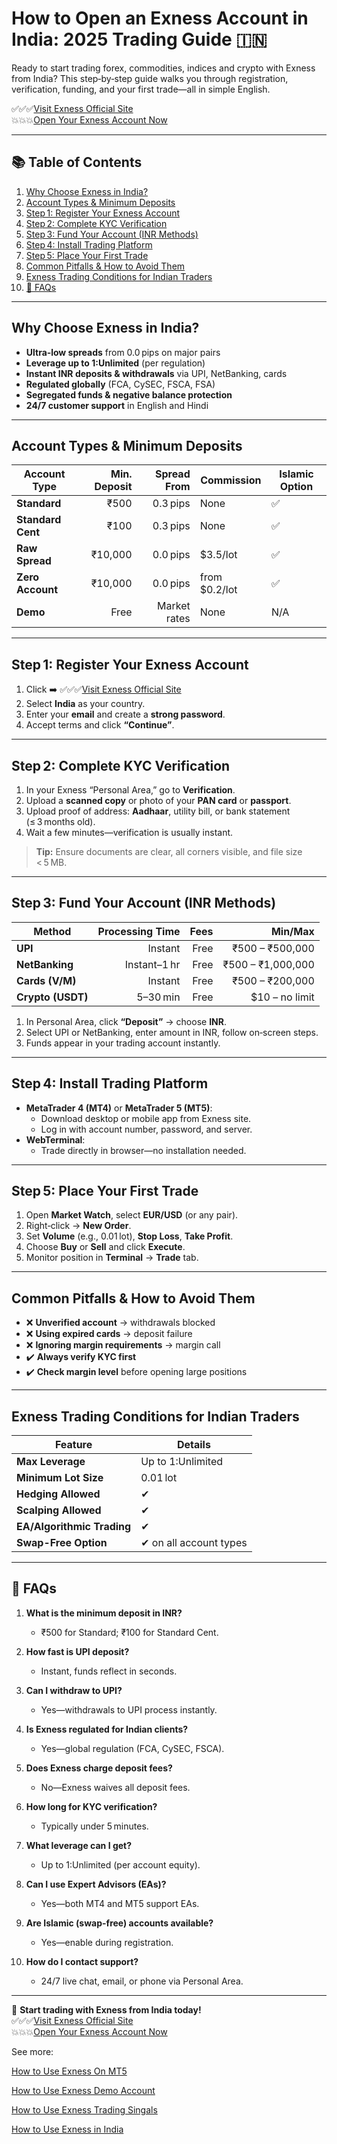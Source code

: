 # How to Open an Exness Account in India: 2025 Trading Guide 🇮🇳

Ready to start trading forex, commodities, indices and crypto with Exness from India? This step‑by‑step guide walks you through registration, verification, funding, and your first trade—all in simple English.  

✅✅✅[Visit Exness Official Site](https://one.exnesstrack.org/a/newup2)  
💥💥💥[Open Your Exness Account Now](https://one.exnesstrack.org/boarding/sign-up/a/newup2)  

---

## 📚 Table of Contents

1. [Why Choose Exness in India?](#why-choose-exness-in-india)  
2. [Account Types & Minimum Deposits](#account-types--minimum-deposits)  
3. [Step 1: Register Your Exness Account](#step-1-register-your-exness-account)  
4. [Step 2: Complete KYC Verification](#step-2-complete-kyc-verification)  
5. [Step 3: Fund Your Account (INR Methods)](#step-3-fund-your-account-inr-methods)  
6. [Step 4: Install Trading Platform](#step-4-install-trading-platform)  
7. [Step 5: Place Your First Trade](#step-5-place-your-first-trade)  
8. [Common Pitfalls & How to Avoid Them](#common-pitfalls--how-to-avoid-them)  
9. [Exness Trading Conditions for Indian Traders](#exness-trading-conditions-for-indian-traders)  
10. [📌 FAQs](#faqs)  

---

## Why Choose Exness in India?

- **Ultra‑low spreads** from 0.0 pips on major pairs  
- **Leverage up to 1:Unlimited** (per regulation)  
- **Instant INR deposits & withdrawals** via UPI, NetBanking, cards  
- **Regulated globally** (FCA, CySEC, FSCA, FSA)  
- **Segregated funds & negative balance protection**  
- **24/7 customer support** in English and Hindi  

---

## Account Types & Minimum Deposits

| Account Type       | Min. Deposit | Spread From  | Commission    | Islamic Option |
|--------------------|-------------:|-------------:|---------------|----------------|
| **Standard**       | ₹500         | 0.3 pips     | None          | ✅              |
| **Standard Cent**  | ₹100         | 0.3 pips     | None          | ✅              |
| **Raw Spread**     | ₹10,000      | 0.0 pips     | $3.5/lot      | ✅              |
| **Zero Account**   | ₹10,000      | 0.0 pips     | from $0.2/lot | ✅              |
| **Demo**           | Free         | Market rates | None          | N/A             |

---

## Step 1: Register Your Exness Account

1. Click ➡️ ✅✅✅[Visit Exness Official Site](https://one.exnesstrack.org/a/newup2)  
2. Select **India** as your country.  
3. Enter your **email** and create a **strong password**.  
4. Accept terms and click **“Continue”**.  

---

## Step 2: Complete KYC Verification

1. In your Exness “Personal Area,” go to **Verification**.  
2. Upload a **scanned copy** or photo of your **PAN card** or **passport**.  
3. Upload proof of address: **Aadhaar**, utility bill, or bank statement (≤ 3 months old).  
4. Wait a few minutes—verification is usually instant.  

> **Tip:** Ensure documents are clear, all corners visible, and file size < 5 MB.

---

## Step 3: Fund Your Account (INR Methods)

| Method        | Processing Time | Fees  | Min/Max       |
|--------------|----------------:|------:|--------------:|
| **UPI**       | Instant         | Free  | ₹500 – ₹500,000 |
| **NetBanking**| Instant–1 hr    | Free  | ₹500 – ₹1,000,000 |
| **Cards (V/M)** | Instant       | Free  | ₹500 – ₹200,000 |
| **Crypto (USDT)** | 5–30 min    | Free  | $10 – no limit |

1. In Personal Area, click **“Deposit”** → choose **INR**.  
2. Select UPI or NetBanking, enter amount in INR, follow on‑screen steps.  
3. Funds appear in your trading account instantly.  

---

## Step 4: Install Trading Platform

- **MetaTrader 4 (MT4)** or **MetaTrader 5 (MT5)**:  
  - Download desktop or mobile app from Exness site.  
  - Log in with account number, password, and server.  
- **WebTerminal**:  
  - Trade directly in browser—no installation needed.  

---

## Step 5: Place Your First Trade

1. Open **Market Watch**, select **EUR/USD** (or any pair).  
2. Right‑click → **New Order**.  
3. Set **Volume** (e.g., 0.01 lot), **Stop Loss**, **Take Profit**.  
4. Choose **Buy** or **Sell** and click **Execute**.  
5. Monitor position in **Terminal** → **Trade** tab.  

---

## Common Pitfalls & How to Avoid Them

- ❌ **Unverified account** → withdrawals blocked  
- ❌ **Using expired cards** → deposit failure  
- ❌ **Ignoring margin requirements** → margin call  
- ✔️ **Always verify KYC first**  
- ✔️ **Check margin level** before opening large positions  

---

## Exness Trading Conditions for Indian Traders

| Feature                 | Details                          |
|-------------------------|----------------------------------|
| **Max Leverage**        | Up to 1:Unlimited                |
| **Minimum Lot Size**    | 0.01 lot                         |
| **Hedging Allowed**     | ✔                                |
| **Scalping Allowed**    | ✔                                |
| **EA/Algorithmic Trading** | ✔                              |
| **Swap-Free Option**    | ✔ on all account types           |

---

## 📌 FAQs

1. **What is the minimum deposit in INR?**  
   - ₹500 for Standard; ₹100 for Standard Cent.  

2. **How fast is UPI deposit?**  
   - Instant, funds reflect in seconds.  

3. **Can I withdraw to UPI?**  
   - Yes—withdrawals to UPI process instantly.  

4. **Is Exness regulated for Indian clients?**  
   - Yes—global regulation (FCA, CySEC, FSCA).  

5. **Does Exness charge deposit fees?**  
   - No—Exness waives all deposit fees.  

6. **How long for KYC verification?**  
   - Typically under 5 minutes.  

7. **What leverage can I get?**  
   - Up to 1:Unlimited (per account equity).  

8. **Can I use Expert Advisors (EAs)?**  
   - Yes—both MT4 and MT5 support EAs.  

9. **Are Islamic (swap-free) accounts available?**  
   - Yes—enable during registration.  

10. **How do I contact support?**  
    - 24/7 live chat, email, or phone via Personal Area.  

---

🚀 **Start trading with Exness from India today!**  
✅✅✅[Visit Exness Official Site](https://one.exnesstrack.org/a/newup2)  
💥💥💥[Open Your Exness Account Now](https://one.exnesstrack.org/boarding/sign-up/a/newup2)  

See more: 

[How to Use Exness On MT5](https://github.com/ForexTradingDev/Trade/blob/main/How%20to%20Use%20Exness%20On%20MT5%3F%20Trading%20Guide.md)

[How to Use Exness Demo Account](https://github.com/ForexTradingDev/Exness-Trade/blob/main/How%20to%20Use%20Exness%20Demo%20Account%3F%20Trading%20Guide.md)

[How to Use Exness Trading Singals](https://github.com/ForexTradingDev/Exness-Trade/blob/main/How%20to%20Use%20Exness%20Trading%20Singals%3F%20Trading%20Guide.md)

[How to Use Exness in India](https://github.com/ForexTradingDev/Exness-Trade/blob/main/How%20to%20Use%20Exness%20in%20India%3F%20Trading%20Guide.md)
